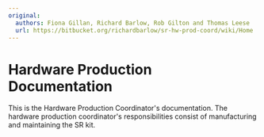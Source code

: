 ```yaml
---
original:
  authors: Fiona Gillan, Richard Barlow, Rob Gilton and Thomas Leese
  url: https://bitbucket.org/richardbarlow/sr-hw-prod-coord/wiki/Home
---
```

# Hardware Production Documentation

This is the Hardware Production Coordinator's documentation. The hardware production coordinator's responsibilities consist of manufacturing and maintaining the SR kit.
